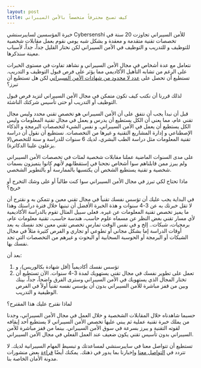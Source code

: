 ```yaml
---
layout: post
title: كيف تصبح محترفاً متخصصاً بالأمن السيبراني
---
```


خبرة المؤسسين لسايبرسنشي Cybersenshi للأمن السيبراني تجاوزت 20 سنة في تخصصات تقنية متقدمة و معقدة و بشكل شبه يومي نقوم بعمل مقابلات شخصية للتوظيف و للتدريب و التوظيف في الأمن السيبراني لكن نختار القليل جداً، جداً، لأسباب معينة سنذكرها.

نتعامل مع عدة أشخاص في مجال الأمن السيبراني و نشاهد تفاوت في مستوى الخبرات على الرغم من تشابه التأهيل الأكاديمي مما يؤثر على فرص قبول التوظيف و التدريب.
تستطيع أن تحصل على [عدد لا محدود من شهادات الأمن السيبراني](https://www.google.com/search?q=cybersecurity+certifications) لكن هل تستطيع أن تبرز؟

لذلك قررنا أن نكتب كيف تكون متمكن في مجال الأمن السيبراني لتزيد فرص قبول التوظيف أو التدريب أو حتى تأسيس شركتك الناشئة.

قبل أن نبدأ يجب أن نتفق على أن الأمن السيبراني هو تخصص تقني محدد وليس مجال تقني عام، مما يعني أن الكل يستطيع أن يدرس و يعمل في مجال تقنية المعلومات وليس الكل يستطيع أن يعمل في الأمن السيبراني.
و نفس الشيء لتخصصات البرمجة و الذكاء الإصطناعي و إدارة المشاريع التقنية و غيرها من التخصصات.
نستطيع أن نقول أن دراسة تقنية المعلومات مثل دراسة الطب البشري، لديك 6 سنوات للدراسة و سنة للتخصص(لا يزعلون علينا الدكاترة).

على مدى السنوات الماضية عملنا مقابلات شخصية لمئات في تخصصات الأمن السيبراني ولم يبرز ممن قابلناهم سوا أشخاص نجحنا في إستقطابهم لأنهم كانوا يتميزون بسمات شخصية و تقنية يستطيع الشخص أن يكتسبها بالممارسة أو بالتطوير الشخصي.

ماذا تحتاج لكي تبرز في مجال الأمن السيبراني سوا كنت طالباً أو على وشك التخرج أو خريج؟


في البداية يجب عليك أن تؤسس نفسك تقنياً في مجال تقني معين و تتمكن به و نقترح أن لا تقل خبرتك به عن 3-4 سنوات و هذة الخبرة الأفضل أن تبنيها خلال فترة دراستك وهذا ما يميز تخصص تقنية المعلومات عن غيره.
فعلى سبيل المثال تقوم بالدراسة الأكاديمية لأي مسار تقني بغض النظر عن مسماه علوم حاسب، هندسة حاسب، تقنية معلومات عام، برمجيات، شبكات.. إلخ و في نفس الوقت تمارس تخصص تقني معين تجد نفسك به بعد أوقات الدراسة إما بشكل مجاني أو تطوعي أو تجاري و الفرص كثيرة مثلاً في مجال الشبكات أو البرمجة أو الحوسبة السحابية أو البحوث و غيرهم من التخصصات التي تجد نفسك بها.

بعد أن:
1. تؤسس نفسك أكاديمياً (أقل شهادة بكالوريس)، و
2. تعمل على تطوير نفسك في مجال تقني يستهويك لمدة 3-4 سنوات.
الآن تستطيع أن تختار المجال الذي يستهويك في الأمن السيبراني وسترى الفرق واضحاً، جداً، بينك وبين من قفز مباشرة للأمن السيبراني بدون أن يؤسس نفسه تقنياً أولاً في الفرص الوظيفية و التدريب.

لماذا نقترح عليك هذا المقترح؟


حسبما شاهدناه خلال المقابلات الشخصية و خلال العمل في مجال الأمن السيبراني، وجدنا من يملك خبرة تقنية عملية ثم يبني عليها تخصص الأمن السيبراني لا يستطيع أحد إيقافه لقوته التقنية و يبرز بسرعة في سوق الأمن السيبراني.
بينما من قفز مباشرة للأمن السيبراني بدون تأسيس تقني يكون ضعيف عند العمل الفعلي في مجال الأمن السيبراني.



تستطيع أن تتواصل معنا في سايبرسنشي لمساعدتك و تبسيط المهام السيبرانية لديك. لا تتردد في [التواصل معنا](https://www.cybersenshi.com/#contactUsBlock) وإخبارنا بما يدور في ذهنك. يمكنك أيضًا [قراءة](https://blog.cybersenshi.com) بعض منشورات مدونة الأمان الخاصة بنا.
